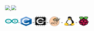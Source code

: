 <div style="display: inline_block"><br>  
  <a href="https://github.com/silenceshhh">
  <img height="178em" src="https://github-readme-stats.vercel.app/api?username=silenceshhh&show_icons=true&theme=dark&include_all_commits=true&count_private=true&hide_rank=true&disable_animations=true&hide_title=true"/>
  <img height="178em" src="https://github-readme-stats.vercel.app/api/top-langs/?username=silenceshhh&layout=compact&langs_count=7&theme=dark&disable_animations=true"/>
</div>
  
<div style="display: inline_block"><br>
  <img align="center" alt="arduino" height="32" width="43" src="https://raw.githubusercontent.com/devicons/devicon/master/icons/arduino/arduino-original.svg">
  <img align="center" alt="c" height="32" width="43" src="https://raw.githubusercontent.com/devicons/devicon/master/icons/c/c-original.svg">
  <img align="center" alt="embeddedc" height="33" width="43" src="https://raw.githubusercontent.com/devicons/devicon/master/icons/embeddedc/embeddedc-original-wordmark.svg">
  <img align="center" alt="gcc" height="32" width="43" src="https://raw.githubusercontent.com/devicons/devicon/master/icons/gcc/gcc-original.svg">
  <img align="center" alt="linux" height="32" width="43" src="https://raw.githubusercontent.com/devicons/devicon/master/icons/linux/linux-original.svg">
  <img align="center" alt="raspberrypi" height="33" width="43" src="https://raw.githubusercontent.com/devicons/devicon/master/icons/raspberrypi/raspberrypi-original.svg">
  </div>
